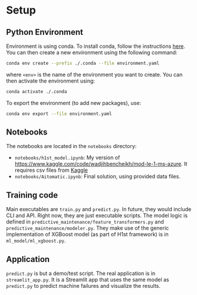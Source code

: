 # Setup

## Python Environment

Environment is using conda. To install conda, follow the instructions [here](https://docs.conda.io/projects/conda/en/latest/user-guide/install/).
You can then create a new environment using the following command:

```bash
conda env create --prefix ./.conda --file environment.yaml
```

where `<env>` is the name of the environment you want to create. You can then activate the environment using:

```bash
conda activate ./.conda
```

To export the environment (to add new packages), use:

```bash
conda env export --file environment.yaml
```

## Notebooks

The notebooks are located in the `notebooks` directory:

- `notebooks/h1st_model.ipynb`: My version of https://www.kaggle.com/code/wadjihbencheikh/mod-le-1-ms-azure. It requires csv files from [Kaggle](https://www.kaggle.com/datasets/arnabbiswas1/microsoft-azure-predictive-maintenance)
- `notebooks/Aitomatic.ipynb`: Final solution, using provided data files.

## Training code

Main executables are `train.py` and `predict.py`. In future, they would include CLI and API. Right now, they are just executable scripts.
The model logic is defined in `predictive_maintenance/feature_transformers.py` and `predictive_maintenance/modeler.py`.
They make use of the generic implementation of XGBoost model (as part of H1st framework) is in `ml_model/ml_xgboost.py`.

## Application

`predict.py` is but a demo/test script. The real application is in `streamlit_app.py`. It is a Streamlit app that uses the same model as `predict.py` to predict machine failures and visualize the results.
